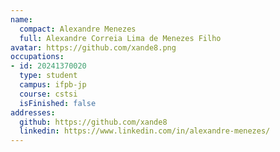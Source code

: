 ```yaml
---
name:
  compact: Alexandre Menezes
  full: Alexandre Correia Lima de Menezes Filho
avatar: https://github.com/xande8.png
occupations:
- id: 20241370020
  type: student
  campus: ifpb-jp
  course: cstsi
  isFinished: false
addresses:
  github: https://github.com/xande8
  linkedin: https://www.linkedin.com/in/alexandre-menezes/
---
```


